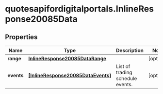 # quotesapifordigitalportals.InlineResponse20085Data

## Properties

Name | Type | Description | Notes
------------ | ------------- | ------------- | -------------
**range** | [**InlineResponse20085DataRange**](InlineResponse20085DataRange.md) |  | [optional] 
**events** | [**[InlineResponse20085DataEvents]**](InlineResponse20085DataEvents.md) | List of trading schedule events. | [optional] 


